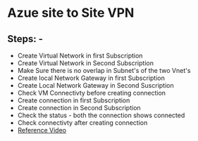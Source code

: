 # Azue site to Site VPN

## Steps: -

* Create Virtual Network in first Subscription
* Create Virtual Network in Second Subscription
* Make Sure there is no overlap in Subnet's of the two Vnet's
* Create local Network Gateway in first Subscription
* Create Local Network Gateway in Second Suscription
* Check VM Connectivty before creating connection
* Create connection in first Subscription
* Create connection in Second Subscription
* Check the status - both the connection shows connected
* Check connectivty after creating connection
* [Reference Video](https://www.youtube.com/watch?v=hKgEjqTp8MI 'Azure VPN Gateway')
